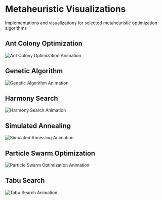 # Metaheuristic Visualizations

Implementations and visualizations for selected metaheuristic optimization algorithms

## Ant Colony Optimization

<img src="./gif/aco.gif" alt="Ant Colony Optimization Animation" />

## Genetic Algorithm

<img src="./gif/ga.gif" alt="Genetic Algorithm Animation" />

## Harmony Search

<img src="./gif/hs.gif" alt="Harmony Search Animation" />

## Simulated Annealing

<img src="./gif/sa.gif" alt="Simulated Annealing Animation" />

## Particle Swarm Optimization

<img src="./gif/pso.gif" alt="Particle Swarm Optimization Animation" />

## Tabu Search

<img src="./gif/tabu.gif" alt="Tabu Search Animation" />
